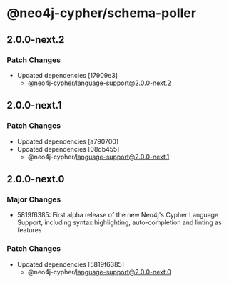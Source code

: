# @neo4j-cypher/schema-poller

## 2.0.0-next.2

### Patch Changes

- Updated dependencies [17909e3]
  - @neo4j-cypher/language-support@2.0.0-next.2

## 2.0.0-next.1

### Patch Changes

- Updated dependencies [a790700]
- Updated dependencies [08db455]
  - @neo4j-cypher/language-support@2.0.0-next.1

## 2.0.0-next.0

### Major Changes

- 5819f6385: First alpha release of the new Neo4j's Cypher Language Support, including syntax highlighting, auto-completion and linting as features

### Patch Changes

- Updated dependencies [5819f6385]
  - @neo4j-cypher/language-support@2.0.0-next.0
